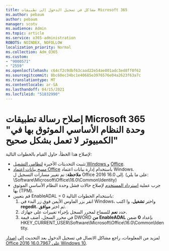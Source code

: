 ```yaml
---
title: مشاكل في تسجيل الدخول إلى تطبيقات Microsoft 365
ms.author: pebaum
author: pebaum
manager: scotv
ms.audience: Admin
ms.topic: article
ms.service: o365-administration
ROBOTS: NOINDEX, NOFOLLOW
localization_priority: Normal
ms.collection: Adm_O365
ms.custom:
- "9000571"
- "2559"
ms.openlocfilehash: c64cf2c9dbf63caad22e54ae801adc3ed8ff0f62
ms.sourcegitcommit: 8bc60ec34bc1e40685e3976576e04a2623f63a7c
ms.translationtype: MT
ms.contentlocale: ar-SA
ms.lasthandoff: 04/15/2021
ms.locfileid: "51832990"
---
```

# <a name="fixing-the-microsoft-365-apps-your-computers-trusted-platform-module-is-not-functioning-properly-message"></a>إصلاح رسالة تطبيقات Microsoft 365 "وحدة النظام الأساسي الموثوق بها في الكمبيوتر لا تعمل بشكل صحيح"

لإصلاح هذا الخطأ، حاول القيام بالخطوات التالية:

- تثبيت التحديثات الأخيرة [لنظامي التشغيل Windows و](https://support.microsoft.com/help/4027667/windows-10-update) [Office](https://support.office.com/article/update-office-and-your-computer-with-microsoft-update-2ab296f3-7f03-43a2-8e50-46de917611c5).
- [مسح بيانات اعتماد Office](https://docs.microsoft.com/office/troubleshoot/office-suite-issues/another-account-already-signed-in#step-4-clear-cached-credentials-on-the-computer) باستخدام إدارة بيانات اعتماد Windows.<br/>
    **ملاحظة:** تم تغيير مسارات التسجيل ل Office 2016 إلى 16.0. (على ما يلي: \Software\Microsoft\Office\16.0\Common\Identity\)
- جرب عملية [استرداد المستخدم](https://docs.microsoft.com/office365/troubleshoot/administration/connection-issue-when-sign-in-office-2016#symptom-2) لإصلاح حالات فشل وحدة النظام الأساسي الموثوق بها (TPM).
- قم بتعيين EnableADAL = 0 باستخدام الخطوات التالية:  
    1. انقر بزر الماوس الأيمن فوق زر البدء في Windows، واختر **تشغيل**، وا اكتب **regedit**، ثم اختر **موافق**.
    2. حدد **نعم** للسماح لمحرر السجل بإجراء تغييرات على جهازك.
    3. في محرر السجل، أضف قيمة DWORD **من EnableADAL** بإعداد **0** ضمن HKEY_CURRENT_USER\Software\Microsoft\Office\16.0\Common\Identity.

لمزيد من المعلومات، راجع مشاكل الاتصال في تسجيل الدخول بعد التحديث إلى [إصدار Office 2016 16.0.7967 على Windows 10](https://docs.microsoft.com/office365/troubleshoot/administration/connection-issue-when-sign-in-office-2016).